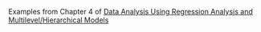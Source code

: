 Examples from Chapter 4 of [Data Analysis Using Regression Analysis and Multilevel/Hierarchical
Models](http://www.stat.columbia.edu/~gelman/arm/) 
